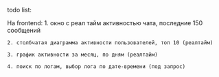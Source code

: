 todo list:

На frontend:
    1. окно с реал тайм активностью чата, последние 150 сообщений

    2. столбчатая диаграмма активности пользователей, топ 10 (реалтайм)

    3. график активности за месяц, по дням (реалтайм)

    4. поиск по логам, выбор лога по дате-времени (под запрос)
